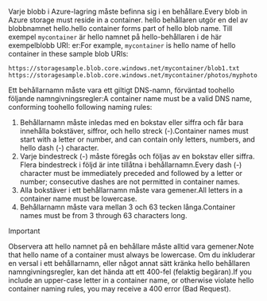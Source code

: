 <span data-ttu-id="c7843-101">Varje blobb i Azure-lagring måste befinna sig i en behållare.</span><span class="sxs-lookup"><span data-stu-id="c7843-101">Every blob in Azure storage must reside in a container.</span></span> <span data-ttu-id="c7843-102">hello behållaren utgör en del av blobbnamnet hello.</span><span class="sxs-lookup"><span data-stu-id="c7843-102">hello container forms part of hello blob name.</span></span> <span data-ttu-id="c7843-103">Till exempel `mycontainer` är hello namnet på hello-behållaren i de här exempelblobb URI: er:</span><span class="sxs-lookup"><span data-stu-id="c7843-103">For example, `mycontainer` is hello name of hello container in these sample blob URIs:</span></span>

    https://storagesample.blob.core.windows.net/mycontainer/blob1.txt
    https://storagesample.blob.core.windows.net/mycontainer/photos/myphoto.jpg

<span data-ttu-id="c7843-104">Ett behållarnamn måste vara ett giltigt DNS-namn, förväntad toohello följande namngivningsregler:</span><span class="sxs-lookup"><span data-stu-id="c7843-104">A container name must be a valid DNS name, conforming toohello following naming rules:</span></span>

1. <span data-ttu-id="c7843-105">Behållarnamn måste inledas med en bokstav eller siffra och får bara innehålla bokstäver, siffror, och hello streck (-).</span><span class="sxs-lookup"><span data-stu-id="c7843-105">Container names must start with a letter or number, and can contain only letters, numbers, and hello dash (-) character.</span></span>
2. <span data-ttu-id="c7843-106">Varje bindestreck (-) måste föregås och följas av en bokstav eller siffra. Flera bindestreck i följd är inte tillåtna i behållarnamn.</span><span class="sxs-lookup"><span data-stu-id="c7843-106">Every dash (-) character must be immediately preceded and followed by a letter or number; consecutive dashes are not permitted in container names.</span></span>
3. <span data-ttu-id="c7843-107">Alla bokstäver i ett behållarnamn måste vara gemener.</span><span class="sxs-lookup"><span data-stu-id="c7843-107">All letters in a container name must be lowercase.</span></span>
4. <span data-ttu-id="c7843-108">Behållarnamn måste vara mellan 3 och 63 tecken långa.</span><span class="sxs-lookup"><span data-stu-id="c7843-108">Container names must be from 3 through 63 characters long.</span></span>

> [!IMPORTANT]
> <span data-ttu-id="c7843-109">Observera att hello namnet på en behållare måste alltid vara gemener.</span><span class="sxs-lookup"><span data-stu-id="c7843-109">Note that hello name of a container must always be lowercase.</span></span> <span data-ttu-id="c7843-110">Om du inkluderar en versal i ett behållarnamn, eller något annat sätt kränka hello behållaren namngivningsregler, kan det hända att ett 400-fel (felaktig begäran).</span><span class="sxs-lookup"><span data-stu-id="c7843-110">If you include an upper-case letter in a container name, or otherwise violate hello container naming rules, you may receive a 400 error (Bad Request).</span></span> 
> 
> 

